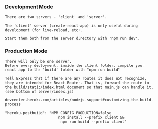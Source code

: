 ### Development Mode

    There are two servers - 'client' and 'server'.
    
    The 'client' server (create-react-app) is only useful during
    development (for live-reload, etc).
    
    Start them both from the server directory with 'npm run dev'.
    
### Production Mode

    There will only be one server.
    Before every deployment, inside the client folder, compile your
    react app to the 'build' folder with "npm run build"
    
    Tell Express that if there are any routes it does not recognize,
    they are intended for React-Router. That is, forward the route to
    the build/static/index.html document so that main.js can handle it.
    (see bottom of server/index.js)
    
    devcenter.heroku.com/articles/nodejs-support#customizing-the-build-process
    
    "heroku-postbuild": "NPM_CONFIG_PRODUCTION=false 
                            npm install --prefix client &&
                             npm run build --prefix client"